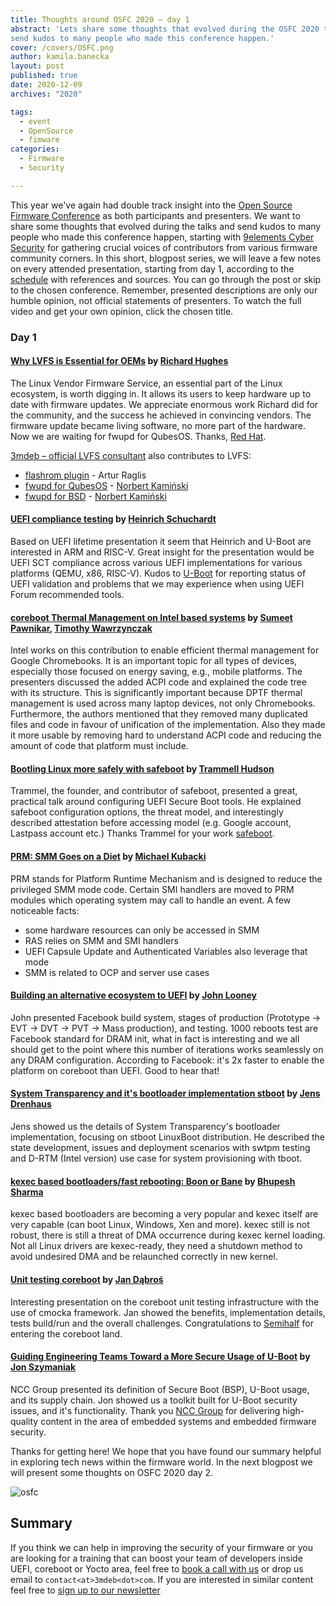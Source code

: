 ```yaml
---
title: Thoughts around OSFC 2020 – day 1
abstract: 'Lets share some thoughts that evolved during the OSFC 2020 talks and
send kudos to many people who made this conference happen.'
cover: /covers/OSFC.png
author: kamila.banecka
layout: post
published: true
date: 2020-12-09
archives: "2020"

tags:
  - event
  - OpenSource
  - fimware
categories:
  - Firmware
  - Security

---
```

This year we've again had double track insight into the [Open Source Firmware
Conference](https://osfc.io/) as both participants and presenters. We want to
share some thoughts that evolved during the talks and send kudos to many people
who made this conference happen, starting with [9elements Cyber
Security](https://9esec.io) for gathering crucial voices of contributors from
various firmware community corners. In this short, blogpost series, we will
leave a few notes on every attended presentation, starting from day 1, according
to the [schedule](https://cfp.osfc.io/osfc2020/schedule/) with references and
sources. You can go through the post or skip to the chosen conference. Remember,
presented descriptions are only our humble opinion, not official statements of
presenters. To watch the full video and get your own opinion, click the chosen
title.  

### Day 1

#### [Why LVFS is Essential for OEMs](https://vimeo.com/488137809) by [Richard Hughes](https://twitter.com/hughsient)

The Linux Vendor Firmware Service, an essential part of the Linux ecosystem, is
worth digging in. It allows its users to keep hardware up to date with firmware
updates. We appreciate enormous work Richard did for the community, and the
success he achieved in convincing vendors. The firmware update became living
software, no more part of the hardware. Now we are waiting for fwupd for
QubesOS. Thanks, [Red Hat](https://2019.osfc.io/uploads/talk/paper/9/Introducing_the_Linux_vendor_Firmware_service.pdf).

[3mdeb – official LVFS consultant](https://fwupd.org/lvfs/docs/consulting) also contributes to LVFS:

- [flashrom plugin](https://opensource.3mdeb.com/projects/fwupd.html) - Artur Raglis
- [fwupd for QubesOS](https://github.com/3mdeb/qubes-fwupd) - [Norbert Kamiński](https://twitter.com/asiderr/)
- [fwupd for BSD](https://github.com/3mdeb/qubes-fwupd) - [Norbert Kamiński](https://twitter.com/asiderr/)

#### [UEFI compliance testing](https://vimeo.com/488138727) by [Heinrich Schuchardt](https://cfp.osfc.io/osfc2020/speaker/RXDBSA/)

Based on UEFI lifetime presentation it seem that Heinrich and U-Boot are
interested in ARM and RISC-V. Great insight for the presentation would be UEFI
SCT compliance across various UEFI implementations for various platforms (QEMU,
x86, RISC-V). Kudos to [U-Boot](https://github.com/u-boot/u-boot) for reporting
status of UEFI validation and problems that we may experience when using UEFI
Forum recommended tools.

#### [coreboot Thermal Management on Intel based systems](https://vimeo.com/488143663) by [Sumeet Pawnikar](https://cfp.osfc.io/osfc2020/speaker/NTVYJH/), [Timothy Wawrzynczak](https://cfp.osfc.io/osfc2020/speaker/YZBZFU/)

Intel works on this contribution to enable efficient thermal management for
Google Chromebooks. It is an important topic for all types of devices,
especially those focused on energy saving, e.g., mobile platforms. The
presenters discussed the added ACPI code and explained the code tree with its
structure. This is significantly important because DPTF thermal management is
used across many laptop devices, not only Chromebooks. Furthermore, the authors
mentioned that they removed many duplicated files and code in favour of
unification of the implementation. Also they made it more usable by removing
hard to understand ACPI code and reducing the amount of code that platform must
include.

#### [Bootling Linux more safely with safeboot](https://vimeo.com/488144473) by [Trammell Hudson](https://twitter.com/qrs)

Trammel, the founder, and contributor of safeboot, presented a great, practical
talk around configuring UEFI Secure Boot tools. He explained safeboot
configuration options, the threat model, and interestingly described attestation
before accessing model (e.g. Google account, Lastpass account etc.) Thanks
Trammel for your work [safeboot](https://safeboot.dev/).

#### [PRM: SMM Goes on a Diet](https://vimeo.com/488136678) by [Michael Kubacki](https://cfp.osfc.io/osfc2020/speaker/9DMPTB/)

PRM stands for Platform Runtime Mechanism and is designed to reduce the
privileged SMM mode code. Certain SMI handlers are moved to PRM modules which
operating system may call to handle an event. A few noticeable facts:

* some hardware resources can only be accessed in SMM
* RAS relies on SMM and SMI handlers
* UEFI Capsule Update and Authenticated Variables also leverage that mode
* SMM is related to OCP and server use cases

#### [Building an alternative ecosystem to UEFI](https://vimeo.com/488136082) by [John Looney](https://cfp.osfc.io/osfc2020/speaker/AHQ8TJ/)

John presented Facebook build system, stages of production (Prototype -> EVT ->
DVT -> PVT -> Mass production), and testing. 1000 reboots test are Facebook
standard for DRAM init, what in fact is interesting and we all should get to the
point where this number of iterations works seamlessly on any DRAM
configuration. According to Facebook: it's 2x faster to enable the platform on
coreboot than UEFI. Good to hear that!

#### [System Transparency and it's bootloader implementation stboot](https://vimeo.com/488128723) by [Jens Drenhaus](https://twitter.com/jens_drenhaus)

Jens showed us the details of System Transparency's bootloader implementation,
focusing on stboot LinuxBoot distribution. He described the state development,
issues and  deployment scenarios with swtpm testing and D-RTM (Intel version)
use case for system provisioning with tboot.

#### [kexec based bootloaders/fast rebooting: Boon or Bane](https://vimeo.com/488150148) by [Bhupesh Sharma](https://twitter.com/bhupesh_sharma)

kexec based bootloaders are becoming a very popular and kexec itself are very
capable (can boot Linux, Windows, Xen and more). kexec still is not robust,
there is still a threat of DMA occurrence during kexec kernel loading. Not all
Linux drivers are kexec-ready, they need a shutdown method to avoid undesired
DMA and be relaunched correctly in new kernel.

#### [Unit testing coreboot](https://vimeo.com/488135518) by [Jan Dąbroś](https://cfp.osfc.io/osfc2020/speaker/T7TMMD/)

Interesting presentation on the coreboot unit testing infrastructure with the
use of cmocka framework. Jan showed the benefits, implementation details, tests
build/run  and the overall challenges. Congratulations to
[Semihalf](https://www.semihalf.com/) for entering the coreboot land.

#### [Guiding Engineering Teams Toward a More Secure Usage of U-Boot](https://vimeo.com/488134063) by [Jon Szymaniak](https://twitter.com/sz_jynik)

NCC Group presented its definition of Secure Boot (BSP), U-Boot usage, and its
supply chain. Jon showed us a toolkit built for U-Boot security issues, and it's
functionality. Thank you [NCC Group](https://www.nccgroup.com/us/) for
delivering high-quality content in the area of embedded systems and embedded
firmware security.

Thanks for getting here! We hope that you have found our summary helpful in
exploring tech news within the firmware world. In the next blogpost we will
present some thoughts on OSFC 2020 day 2.

![osfc](/img/osfc.png)

## Summary

If you think we can help in improving the security of your firmware or you are
looking for a training that can boost your team of developers inside UEFI,
coreboot or Yocto area, feel free to [book a call with
us](https://calendly.com/3mdeb/consulting-remote-meeting) or drop us email to
`contact<at>3mdeb<dot>com`. If you are interested in similar content feel free
to [sign up to our newsletter](http://eepurl.com/doF8GX)

